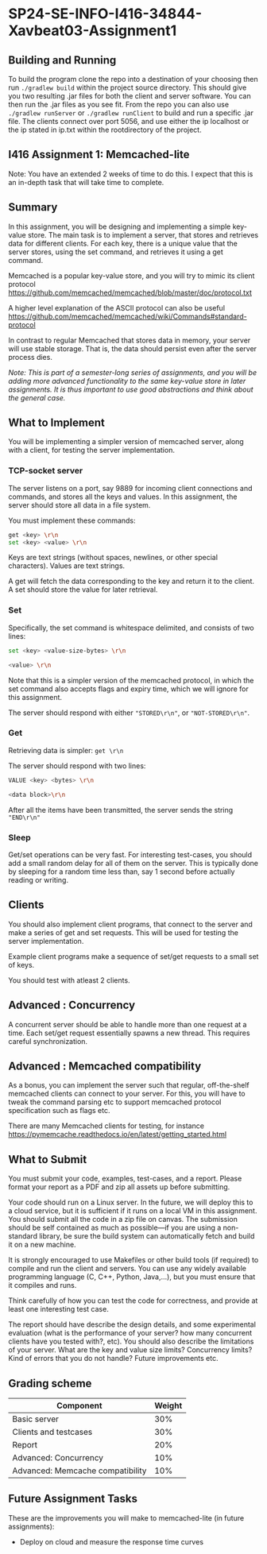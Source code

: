 # SP24-SE-INFO-I416-34844-Xavbeat03-Assignment1

## Building and Running

To build the program clone the repo into a destination of your choosing then run ```./gradlew build``` within the project source directory. This should give you two resulting .jar files for both the client and server software.
You can then run the .jar files as you see fit. From the repo you can also use ```./gradlew runServer``` or ```./gradlew runClient``` to build and run a specific .jar file.
The clients connect over port 5056, and use either the ip localhost or the ip stated in ip.txt within the rootdirectory of the project.


## I416 Assignment 1: Memcached-lite

Note: You have an extended 2 weeks of time to do this. I expect that this is an in-depth task that will take time to complete.

## Summary

In this assignment, you will be designing and implementing a simple key-value store. The main task is to implement a server, that stores and retrieves data for different clients. For each key, there is a unique value that the server stores, using the set command, and retrieves it using a get command.

Memcached is a popular key-value store, and you will try to mimic its client protocol https://github.com/memcached/memcached/blob/master/doc/protocol.txt


A higher level explanation of the ASCII protocol can also be useful https://github.com/memcached/memcached/wiki/Commands#standard-protocol


In contrast to regular Memcached that stores data in memory, your server will use stable storage. That is, the data should persist even after the server process dies.

*Note: This is part of a semester-long series of assignments, and you will be adding more advanced functionality to the same key-value store in later assignments. It is thus important to use good abstractions and think about the general case.*

## What to Implement

You will be implementing a simpler version of memcached server, along with a client, for testing the server implementation.

### TCP-socket server

The server listens on a port, say 9889 for incoming client connections and commands, and stores all the keys and values. In this assignment, the server should store all data in a file system.

You must implement these commands:

```Bash
get <key> \r\n
set <key> <value> \r\n
```

Keys are text strings (without spaces, newlines, or other special characters). Values are text strings.

A get will fetch the data corresponding to the key and return it to the client. A set should store the value for later retrieval.

### Set

Specifically, the set command is whitespace delimited, and consists of two lines:
```Bash
set <key> <value-size-bytes> \r\n

<value> \r\n
```

Note that this is a simpler version of the memcached protocol, in which the set command also accepts flags and expiry time, which we will ignore for this assignment.

The server should respond with either ```"STORED\r\n"```, or ```"NOT-STORED\r\n"```.

### Get

Retrieving data is simpler: ```get \r\n```

The server should respond with two lines:
```Bash
VALUE <key> <bytes> \r\n

<data block>\r\n
```
After all the items have been transmitted, the server sends the string ```"END\r\n"```

### Sleep

Get/set operations can be very fast. For interesting test-cases, you should add a small random delay for all of them on the server. This is typically done by sleeping for a random time less than, say 1 second before actually reading or writing.
## Clients

You should also implement client programs, that connect to the server and make a series of get and set requests. This will be used for testing the server implementation.

Example client programs make a sequence of set/get requests to a small set of keys.

You should test with atleast 2 clients.

## Advanced : Concurrency

A concurrent server should be able to handle more than one request at a time. Each set/get request essentially spawns a new thread. This requires careful synchronization.

## Advanced : Memcached compatibility

As a bonus, you can implement the server such that regular, off-the-shelf memcached clients can connect to your server. For this, you will have to tweak the command parsing etc to support memcached protocol specification such as flags etc.

There are many Memcached clients for testing, for instance https://pymemcache.readthedocs.io/en/latest/getting_started.html


## What to Submit

You must submit your code, examples, test-cases, and a report. Please format your report as a PDF and zip all assets up before submitting.

Your code should run on a Linux server. In the future, we will deploy this to a cloud service, but it is sufficient if it runs on a local VM in this assignment. You should submit all the code in a zip file on canvas. The submission should be self contained as much as possible—if you are using a non-standard library, be sure the build system can automatically fetch and build it on a new machine.

It is strongly encouraged to use Makefiles or other build tools (if required) to compile and run the client and servers. You can use any widely available programming language (C, C++, Python, Java,…), but you must ensure that it compiles and runs.

Think carefully of how you can test the code for correctness, and provide at least one interesting test case.

The report should have describe the design details, and some experimental evaluation (what is the performance of your server? how many concurrent clients have you tested with?, etc). You should also describe the limitations of your server. What are the key and value size limits? Concurrency limits? Kind of errors that you do not handle? Future improvements etc.
## Grading scheme
| Component                        | 	Weight |
|----------------------------------|---------|
| Basic server                     | 	30%    |
| Clients and testcases            | 	30%    |
| Report                           | 	20%    |
| Advanced: Concurrency            | 	10%    |
| Advanced: Memcache compatibility | 	10%    |

## Future Assignment Tasks

These are the improvements you will make to memcached-lite (in future assignments):

* Deploy on cloud and measure the response time curves

